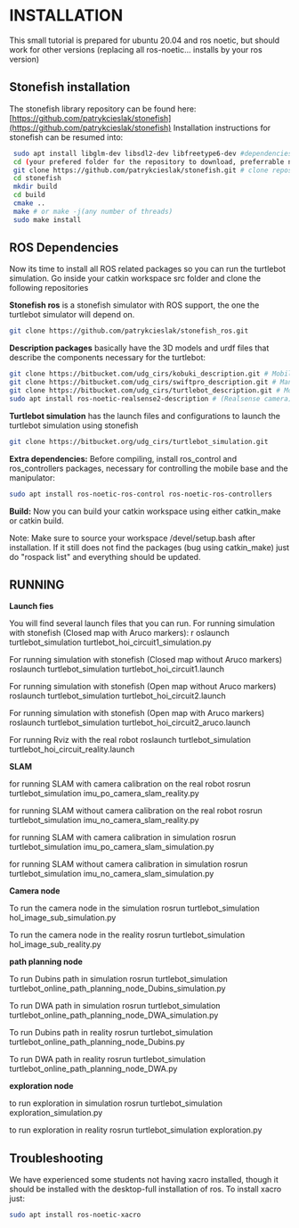 # INSTALLATION

This small tutorial is prepared for ubuntu 20.04 and ros noetic, but should work for other versions (replacing all ros-noetic... installs by your ros version)

## Stonefish installation

The stonefish library repository can be found here: [https://github.com/patrykcieslak/stonefish](https://github.com/patrykcieslak/stonefish)
Installation instructions for stonefish can be resumed into:

```bash
 sudo apt install libglm-dev libsdl2-dev libfreetype6-dev #dependencies
 cd (your prefered folder for the repository to download, preferrable not inside your catkin workspace)
 git clone https://github.com/patrykcieslak/stonefish.git # clone repository
 cd stonefish
 mkdir build
 cd build
 cmake ..
 make # or make -j(any number of threads)
 sudo make install
```

## ROS Dependencies

Now its time to install all ROS related packages so you can run the turtlebot simulation. Go inside your catkin workspace src folder and clone the following repositories


**Stonefish ros** is a stonefish simulator with ROS support, the one the turtlebot simulator will depend on. 

```bash
git clone https://github.com/patrykcieslak/stonefish_ros.git
```

**Description packages** basically have the 3D models and urdf files that describe the components necessary for the turtlebot:

```bash
git clone https://bitbucket.com/udg_cirs/kobuki_description.git # Mobile base
git clone https://bitbucket.com/udg_cirs/swiftpro_description.git # Manipulator
git clone https://bitbucket.com/udg_cirs/turtlebot_description.git # Mobile base + manipulator (whole robot)
sudo apt install ros-noetic-realsense2-description # (Realsense camera)
```
**Turtlebot simulation** has the launch files and configurations to launch the turtlebot simulation using stonefish
```bash
git clone https://bitbucket.org/udg_cirs/turtlebot_simulation.git
```

**Extra dependencies:** Before compiling, install ros_control and ros_controllers packages, necessary for controlling the mobile base and the manipulator:

```bash
sudo apt install ros-noetic-ros-control ros-noetic-ros-controllers
```

**Build:** Now you can build your catkin workspace using either catkin_make or catkin build.

Note: Make sure to source your workspace /devel/setup.bash after installation. If it still does not find the packages (bug using catkin_make) just do "rospack list" and everything should be updated.

## RUNNING

**Launch fies**

You will find several launch files that you can run.
For running simulation with stonefish (Closed map with Aruco markers):
r oslaunch turtlebot_simulation turtlebot_hoi_circuit1_simulation.py

For running simulation with stonefish (Closed map without Aruco markers)
 roslaunch turtlebot_simulation turtlebot_hoi_circuit1.launch

For running simulation with stonefish (Open map without Aruco markers)
 roslaunch turtlebot_simulation turtlebot_hoi_circuit2.launch

For running simulation with stonefish (Open map with Aruco markers)
 roslaunch turtlebot_simulation turtlebot_hoi_circuit2_aruco.launch

For running Rviz with the real robot 
 roslaunch turtlebot_simulation turtlebot_hoi_circuit_reality.launch

**SLAM**

for running SLAM with camera calibration on the real robot
 rosrun turtlebot_simulation imu_po_camera_slam_reality.py

for running SLAM without camera calibration on the real robot
 rosrun turtlebot_simulation imu_no_camera_slam_reality.py
 
for running SLAM with camera calibration in simulation
 rosrun turtlebot_simulation imu_po_camera_slam_simulation.py

for running SLAM without camera calibration in simulation
 rosrun turtlebot_simulation imu_no_camera_slam_simulation.py

 **Camera node**

 To run the camera node in the simulation
  rosrun turtlebot_simulation hol_image_sub_simulation.py

To run the camera node in the reality
  rosrun turtlebot_simulation hol_image_sub_reality.py

**path planning node**

To run Dubins path in simulation
rosrun turtlebot_simulation turtlebot_online_path_planning_node_Dubins_simulation.py

To run DWA path in simulation
rosrun turtlebot_simulation turtlebot_online_path_planning_node_DWA_simulation.py

To run Dubins path in reality
rosrun turtlebot_simulation turtlebot_online_path_planning_node_Dubins.py

To run DWA path in reality
rosrun turtlebot_simulation turtlebot_online_path_planning_node_DWA.py

**exploration node**

to run exploration in simulation 
rosrun turtlebot_simulation exploration_simulation.py

to run exploration in reality
rosrun turtlebot_simulation exploration.py


## Troubleshooting

We have experienced some students not having xacro installed, though it should be installed with the desktop-full installation of ros. To install xacro just:

```bash
sudo apt install ros-noetic-xacro
```
